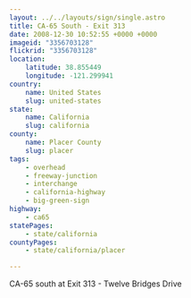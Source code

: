 ```yaml
---
layout: ../../layouts/sign/single.astro
title: CA-65 South - Exit 313
date: 2008-12-30 10:52:55 +0000 +0000
imageid: "3356703128"
flickrid: "3356703128"
location:
    latitude: 38.855449
    longitude: -121.299941
country:
    name: United States
    slug: united-states
state:
    name: California
    slug: california
county:
    name: Placer County
    slug: placer
tags:
    - overhead
    - freeway-junction
    - interchange
    - california-highway
    - big-green-sign
highway:
    - ca65
statePages:
    - state/california
countyPages:
    - state/california/placer

---
```

CA-65 south at Exit 313 - Twelve Bridges Drive